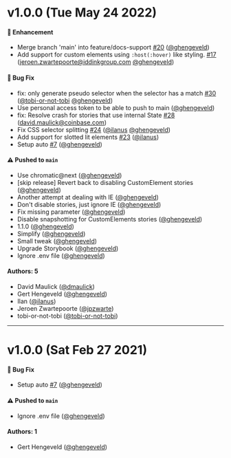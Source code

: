 # v1.0.0 (Tue May 24 2022)

#### 🚀 Enhancement

- Merge branch 'main' into feature/docs-support [#20](https://github.com/chromaui/storybook-addon-pseudo-states/pull/20) ([@ghengeveld](https://github.com/ghengeveld))
- Add support for custom elements using `:host(:hover)` like styling. [#17](https://github.com/chromaui/storybook-addon-pseudo-states/pull/17) (jeroen.zwartepoorte@iddinkgroup.com [@ghengeveld](https://github.com/ghengeveld))

#### 🐛 Bug Fix

- fix: only generate pseudo selector when the selector has a match [#30](https://github.com/chromaui/storybook-addon-pseudo-states/pull/30) ([@tobi-or-not-tobi](https://github.com/tobi-or-not-tobi) [@ghengeveld](https://github.com/ghengeveld))
- Use personal access token to be able to push to main ([@ghengeveld](https://github.com/ghengeveld))
- fix: Resolve crash for stories that use internal State [#28](https://github.com/chromaui/storybook-addon-pseudo-states/pull/28) (david.maulick@coinbase.com)
- Fix CSS selector splitting [#24](https://github.com/chromaui/storybook-addon-pseudo-states/pull/24) ([@ilanus](https://github.com/ilanus) [@ghengeveld](https://github.com/ghengeveld))
- Add support for slotted lit elements [#23](https://github.com/chromaui/storybook-addon-pseudo-states/pull/23) ([@ilanus](https://github.com/ilanus))
- Setup auto [#7](https://github.com/chromaui/storybook-addon-pseudo-states/pull/7) ([@ghengeveld](https://github.com/ghengeveld))

#### ⚠️ Pushed to `main`

- Use chromatic@next ([@ghengeveld](https://github.com/ghengeveld))
- [skip release] Revert back to disabling CustomElement stories ([@ghengeveld](https://github.com/ghengeveld))
- Another attempt at dealing with IE ([@ghengeveld](https://github.com/ghengeveld))
- Don't disable stories, just ignore IE ([@ghengeveld](https://github.com/ghengeveld))
- Fix missing parameter ([@ghengeveld](https://github.com/ghengeveld))
- Disable snapshotting for CustomElements stories ([@ghengeveld](https://github.com/ghengeveld))
- 1.1.0 ([@ghengeveld](https://github.com/ghengeveld))
- Simplify ([@ghengeveld](https://github.com/ghengeveld))
- Small tweak ([@ghengeveld](https://github.com/ghengeveld))
- Upgrade Storybook ([@ghengeveld](https://github.com/ghengeveld))
- Ignore .env file ([@ghengeveld](https://github.com/ghengeveld))

#### Authors: 5

- David Maulick ([@dmaulick](https://github.com/dmaulick))
- Gert Hengeveld ([@ghengeveld](https://github.com/ghengeveld))
- Ilan ([@ilanus](https://github.com/ilanus))
- Jeroen Zwartepoorte ([@jpzwarte](https://github.com/jpzwarte))
- tobi-or-not-tobi ([@tobi-or-not-tobi](https://github.com/tobi-or-not-tobi))

---

# v1.0.0 (Sat Feb 27 2021)

#### 🐛 Bug Fix

- Setup auto [#7](https://github.com/chromaui/storybook-addon-pseudo-states/pull/7) ([@ghengeveld](https://github.com/ghengeveld))

#### ⚠️ Pushed to `main`

- Ignore .env file ([@ghengeveld](https://github.com/ghengeveld))

#### Authors: 1

- Gert Hengeveld ([@ghengeveld](https://github.com/ghengeveld))
